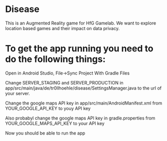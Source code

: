 # Disease

This is an Augmented Reality game for HfG Gamelab.
We want to explore location based games and their impact on data privacy.


# To get the app running you need to do the following things:

Open in Android Studio, File->Sync Project With Gradle Files

Change SERVER_STAGING and SERVER_PRODUCTION in app/src/main/java/de/tr0llhoehle/disease/SettingsManager.java
to the url of your server.

Change the google maps API key in app/src/main/AndroidManifest.xml
from YOUR_GOOGLE_API_KEY to youy API key

Also probabyl change the google maps API key in gradle.properties
from YOUR_GOOGLE_MAPS_API_KEY to your API key

Now you should be able to run the app
